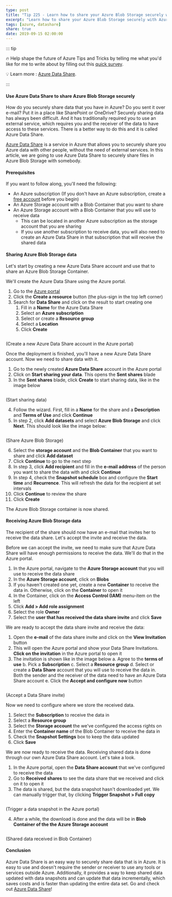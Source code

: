 ```yaml
---
type: post
title: "Tip 225 - Learn how to share your Azure Blob Storage securely with Azure Data Share"
excerpt: "Learn how to share your Azure Blob Storage securely with Azure Data Share"
tags: [azure, datashare]
share: true
date: 2019-09-15 02:00:00
---
```


::: tip 

:fire:  Help shape the future of Azure Tips and Tricks by telling me what you'd like for me to write about by filling out this [quick survey](http://survey.azuredev.tips).

:bulb: Learn more : [Azure Data Share](https://docs.microsoft.com/azure/data-share?WT.mc_id=docs-azuredevtips-micrum). 

:::

#### Use Azure Data Share to share Azure Blob Storage securely
How do you securely share data that you have in Azure? Do you sent it over e-mail? Put it in a place like SharePoint or OneDrive? Securely sharing data has always been difficult. And it has traditionally required you to use an external service, which requires you and the receiver of the data to have access to these services. There is a better way to do this and it is called Azure Data Share.

[Azure Data Share](https://docs.microsoft.com/azure/data-share?WT.mc_id=docs-azuredevtips-micrum) is a service in Azure that allows you to securely share you Azure data with other people, without the need of external services. 
In this article, we are going to use Azure Data Share to securely share files in Azure Blob Storage with somebody.

#### Prerequisites
If you want to follow along, you'll need the following:
* An Azure subscription (If you don't have an Azure subscription, create a [free account](https://azure.microsoft.com/free/?WT.mc_id=azure-azuredevtips-micrum) before you begin)
* An Azure Storage account with a Blob Container that you want to share
* An Azure Storage account with a Blob Container that you will use to receive data 
  * This can be located in another Azure subscription as the storage account that you are sharing
  * If you use another subscription to receive data, you will also need to create an Azure Data Share in that subscription that will receive the shared data

#### Sharing Azure Blob Storage data
Let's start by creating a new Azure Data Share account and use that to share an Azure Blob Storage Container.

We'll create the Azure Data Share using the Azure portal.
1. Go to the [Azure portal](https://portal.azure.com/?WT.mc_id=azure-azuredevtips-micrum)
2. Click the **Create a resource** button (the plus-sign in the top left corner)
3. Search for **Data Share** and click on the result to start creating one
   1. Fill in a **Name** for the Azure Data Share
   2. Select an **Azure subscription**
   3. Select or create a **Resource group**
   4. Select a **Location**
   5. Click **Create**

<img :src="$withBase('/files/27createdatashare.png')">

(Create a new Azure Data Share account in the Azure portal)

Once the deployment is finished, you'll have a new Azure Data Share account. Now we need to share data with it.
1. Go to the newly created **Azure Data Share** account in the Azure portal
2. Click on **Start sharing your data**. This opens the **Sent shares** blade
3. In the **Sent shares** blade, click **Create** to start sharing data, like in the image below

<img :src="$withBase('/files/27createnewshare.png')">

(Start sharing data)

4. Follow the wizard. First, fill in a **Name** for the share and a **Description** and **Terms of Use** and click **Continue**
5. In step 2, click **Add datasets** and select **Azure Blob Storage** and click **Next**. This should look like the image below:

<img :src="$withBase('/files/27adddatastore.png')">

(Share Azure Blob Storage)

6. Select the **storage account** and the **Blob Container** that you want to share and click **Add dataset**
7. Click **Continue** to go to the next step
8. In step 3, click **Add recipient** and fill in the **e-mail address** of the person you want to share the data with and click **Continue**
9. In step 4, check the **Snapshot schedule** box and configure the **Start time** and **Recurrence**. This will refresh the data for the recipient at set intervals
10. Click **Continue** to review the share
11. Click **Create**

The Azure Blob Storage container is now shared.

#### Receiving Azure Blob Storage data
The recipient of the share should now have an e-mail that invites her to receive the data share. Let's accept the invite and receive the data.

Before we can accept the invite, we need to make sure that Azure Data Share will have enough permissions to receive the data. We'll do that in the Azure portal.
1. In the Azure portal, navigate to the **Azure Storage account** that you will use to receive the data share
2. In the **Azure Storage account**, click on **Blobs**
3. If you haven't created one yet, create a new **Container** to receive the data in. Otherwise, click on the **Container** to open it
4. In the Container, click on the **Access Control (IAM)** menu-item on the left
5. Click **Add > Add role assignment**
6. Select the role **Owner**
7. Select the **user that has received the data share invite** and click **Save**

We are ready to accept the data share invite and receive the data:
1. Open the **e-mail** of the data share invite and click on the **View Invitation** button
2. This will open the Azure portal and show your Data Share Invitations. **Click on the invitation** in the Azure portal to open it
3. The invitation is shown like in the image below
   a. Agree to the **terms of use** 
   b. Pick a **Subscription** 
   c. Select a **Resource group**
   d. Select or create a **Data Share** account that you will use to receive the data in. Both the sender and the receiver of the data need to have an Azure Data Share account
   e. Click the **Accept and configure now** button

<img :src="$withBase('/files/27acceptinvitation.png')">

(Accept a Data Share invite)

Now we need to configure where we store the received data.
1. Select the **Subscription** to receive the data in
2. Select a **Resource group**
3. Select the **Storage account** the we've configured the access rights on
4. Enter the **Container name** of the Blob Container to receive the data in
5. Check the **Snapshot Settings** box to keep the data updated
6. Click **Save**

We are now ready to receive the data. Receiving shared data is done through our own Azure Data Share account. Let's take a look.
1. In the Azure portal, open the **Data Share account** that we've configured to receive the data
2. Go to **Received shares** to see the data share that we received and click on it to open it
3. The data is shared, but the data snapshot hasn't downloaded yet. We can manually trigger that, by clicking **Trigger Snapshot > Full copy**

<img :src="$withBase('/files/27shareinvite.png')">

(Trigger a data snapshot in the Azure portal)

4. After a while, the download is done and the data will be in **Blob Container of the the Azure Storage account**

<img :src="$withBase('/files/27datareceived.png')">

(Shared data received in Blob Container)

#### Conclusion
Azure Data Share is an easy way to securely share data that is in Azure. It is easy to use and doesn't require the sender or receiver to use any tools or services outside Azure. Additionally, it provides a way to keep shared data updated with data snapshots and can update that data incrementally, which saves costs and is faster than updating the entire data set. Go and check out [Azure Data Share](https://docs.microsoft.com/azure/data-share/share-your-data?WT.mc_id=docs-azuredevtips-micrum)!